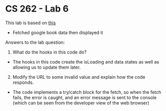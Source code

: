 # CS 262 - Lab 6

This lab is based on [this](https://cs.calvin.edu/courses/cs/262/kvlinden/06hci/lab.html)

* Fetched google book data then displayed it

Answers to the lab question: 
1. What do the hooks in this code do?
* The hooks in this code create the isLoading and data states as well as allowing us to update them later. 
2. Modify the URL to some invalid value and explain how the code responds.
* The code implements a try/catch block for the fetch, so when the fetch fails, the error is caught, and an error message is sent to the console (which can be seen from the developer view of the web browser)

